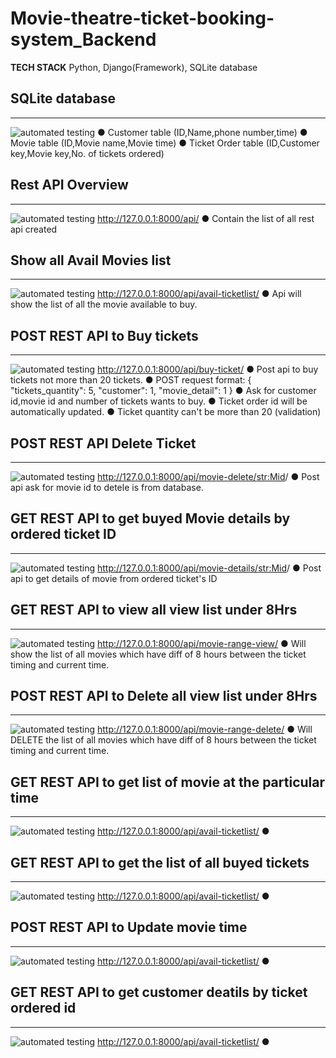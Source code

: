 ﻿# Movie-theatre-ticket-booking-system_Backend
 
 **TECH STACK**
 Python, Django(Framework), SQLite database
 
 ## SQLite database
 ***************************
 ![automated testing](sql.png)
 ● Customer table     (ID,Name,phone number,time)
 ● Movie table        (ID,Movie name,Movie time)
 ● Ticket Order table (ID,Customer key,Movie key,No. of tickets ordered)
 
 
 ## Rest API Overview
 ***************************
 ![automated testing](apioverview.png)
 http://127.0.0.1:8000/api/
 ● Contain the list of all rest api created
 
 
 
 ## Show all Avail Movies list
 ***************************
![automated testing](availmovieslist.png)
http://127.0.0.1:8000/api/avail-ticketlist/
● Api will show the list of all the movie available to buy.

## POST REST API to Buy tickets
***************************
![automated testing](buyticket.png)
http://127.0.0.1:8000/api/buy-ticket/
● Post api to buy tickets not more than 20 tickets.
● POST request format:
{
        "tickets_quantity": 5,
        "customer": 1,
        "movie_detail": 1
}
● Ask for customer id,movie id and number of tickets wants to buy.
● Ticket order id will be automatically updated.
● Ticket quantity can't be more than 20 (validation)

## POST REST API Delete Ticket
***************************
![automated testing](moviedeletebymovieid.png)
http://127.0.0.1:8000/api/movie-delete/<str:Mid>/
● Post api ask for movie id to detele is from database.


## GET REST API to get buyed Movie details by ordered ticket ID
***************************
![automated testing](moviedetailbymovieid.png)
http://127.0.0.1:8000/api/movie-details/<str:Mid>/
● Post api to get details of movie from ordered ticket's ID

## GET REST API to view all view list under 8Hrs
***************************
![automated testing](movielistunderhrs.png)
http://127.0.0.1:8000/api/movie-range-view/
● Will show the list of all movies which have diff of 8 hours between the ticket timing and current time.


## POST REST API to Delete all view list under 8Hrs
***************************
![automated testing](movielistdeleteunder8Hrs.png)
http://127.0.0.1:8000/api/movie-range-delete/
● Will DELETE the list of all movies which have diff of 8 hours between the ticket timing and current time.

## GET REST API to  get list of movie at the particular time
***************************
![automated testing](movielistwithparticulartime.png)
http://127.0.0.1:8000/api/avail-ticketlist/
● 

## GET REST API to get the list of all buyed tickets
***************************
![automated testing](ticketorderdlist.png)
http://127.0.0.1:8000/api/avail-ticketlist/
● 

## POST REST API to Update movie time
***************************
![automated testing](updatemoviedetails.png)
http://127.0.0.1:8000/api/avail-ticketlist/
● 

## GET REST API to get customer deatils by ticket ordered id
***************************
![automated testing](userdetailsbyticketid.png)
http://127.0.0.1:8000/api/avail-ticketlist/
● 
